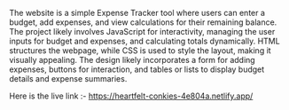 The website is a simple Expense Tracker tool where users can enter a budget, add expenses, and view calculations for their remaining balance.
The project likely involves JavaScript for interactivity, managing the user inputs for budget and expenses, and calculating totals dynamically. HTML structures the webpage, while CSS is used to style the layout, making it visually appealing. 
The design likely incorporates a form for adding expenses, buttons for interaction, and tables or lists to display budget details and expense summaries.

Here is the live link :- https://heartfelt-conkies-4e804a.netlify.app/

